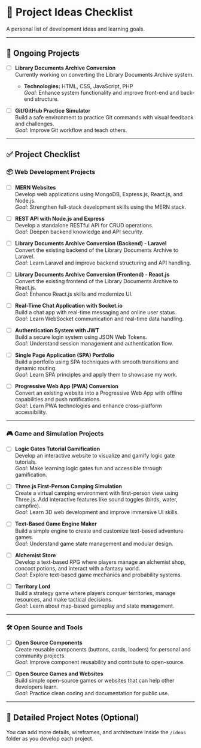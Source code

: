 # 🚀 Project Ideas Checklist

A personal list of development ideas and learning goals.

---

## 🔄 Ongoing Projects

- [ ] **Library Documents Archive Conversion**  
  Currently working on converting the Library Documents Archive system.  
  - **Technologies:** HTML, CSS, JavaScript, PHP  
  _Goal:_ Enhance system functionality and improve front-end and back-end structure.

- [ ] **Git/GitHub Practice Simulator**  
  Build a safe environment to practice Git commands with visual feedback and challenges.  
  _Goal:_ Improve Git workflow and teach others.

---


## ✅ Project Checklist

### 📦 Web Development Projects
- [ ] **MERN Websites**  
  Develop web applications using MongoDB, Express.js, React.js, and Node.js.  
  _Goal:_ Strengthen full-stack development skills using the MERN stack.

- [ ] **REST API with Node.js and Express**  
  Develop a standalone RESTful API for CRUD operations.  
  _Goal:_ Deepen backend knowledge and API security.

- [ ] **Library Documents Archive Conversion (Backend) - Laravel**  
  Convert the existing backend of the Library Documents Archive to Laravel.  
  _Goal:_ Learn Laravel and improve backend structuring and API handling.

- [ ] **Library Documents Archive Conversion (Frontend) - React.js**  
  Convert the existing frontend of the Library Documents Archive to React.js.  
  _Goal:_ Enhance React.js skills and modernize UI.

- [ ] **Real-Time Chat Application with Socket.io**  
  Build a chat app with real-time messaging and online user status.  
  _Goal:_ Learn WebSocket communication and real-time data handling.

- [ ] **Authentication System with JWT**  
  Build a secure login system using JSON Web Tokens.  
  _Goal:_ Understand session management and authentication flow.

- [ ] **Single Page Application (SPA) Portfolio**  
  Build a portfolio using SPA techniques with smooth transitions and dynamic routing.  
  _Goal:_ Learn SPA principles and apply them to showcase my work.

- [ ] **Progressive Web App (PWA) Conversion**  
  Convert an existing website into a Progressive Web App with offline capabilities and push notifications.  
  _Goal:_ Learn PWA technologies and enhance cross-platform accessibility.

---

### 🎮 Game and Simulation Projects
- [ ] **Logic Gates Tutorial Gamification**  
  Develop an interactive website to visualize and gamify logic gate tutorials.  
  _Goal:_ Make learning logic gates fun and accessible through gamification.

- [ ] **Three.js First-Person Camping Simulation**  
  Create a virtual camping environment with first-person view using Three.js. Add interactive features like sound toggles (birds, water, campfire).  
  _Goal:_ Learn 3D web development and improve immersive UI skills.

- [ ] **Text-Based Game Engine Maker**  
  Build a simple engine to create and customize text-based adventure games.  
  _Goal:_ Understand game state management and modular design.

- [ ] **Alchemist Store**  
  Develop a text-based RPG where players manage an alchemist shop, concoct potions, and interact with a fantasy world.  
  _Goal:_ Explore text-based game mechanics and probability systems.

- [ ] **Territory Lord**  
  Build a strategy game where players conquer territories, manage resources, and make tactical decisions.  
  _Goal:_ Learn about map-based gameplay and state management.

---

### 🛠️ Open Source and Tools

- [ ] **Open Source Components**  
  Create reusable components (buttons, cards, loaders) for personal and community projects.  
  _Goal:_ Improve component reusability and contribute to open-source.

- [ ] **Open Source Games and Websites**  
  Build simple open-source games or websites that can help other developers learn.  
  _Goal:_ Practice clean coding and documentation for public use.

---

## 📂 Detailed Project Notes (Optional)
You can add more details, wireframes, and architecture inside the `/ideas` folder as you develop each project.
